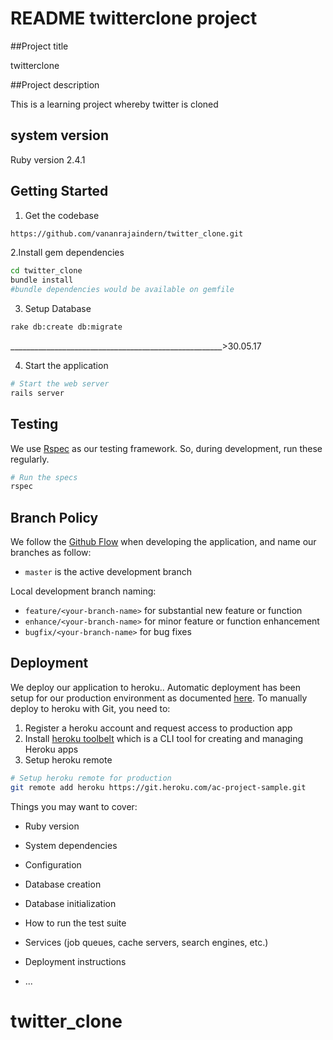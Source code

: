 # README twitterclone project

##Project title

twitterclone

##Project description

This is a learning project whereby twitter is cloned



## system version

Ruby version 2.4.1


## Getting Started

1. Get the codebase

  ```bash
  https://github.com/vananrajaindern/twitter_clone.git
  ```

2.Install gem dependencies

  ```bash
  cd twitter_clone
  bundle install
  #bundle dependencies would be available on gemfile
  ```

3. Setup Database

  ```bash
  rake db:create db:migrate
  ```
  _____________________________________________________>30.05.17

4. Start the application

  ```bash
  # Start the web server
  rails server
  ```

## Testing

We use [Rspec](https://github.com/rspec/rspec-rails) as our testing framework. So, during development, run these regularly.

```bash
# Run the specs
rspec
```

## Branch Policy

We follow the [Github Flow](https://guides.github.com/introduction/flow/) when developing the application, and name our branches as follow:

- `master` is the active development branch

Local development branch naming:

- `feature/<your-branch-name>` for substantial new feature or function
- `enhance/<your-branch-name>` for minor feature or function enhancement
- `bugfix/<your-branch-name>` for bug fixes

## Deployment

We deploy our application to heroku.. Automatic deployment has been setup for our production environment as documented [here](https://devcenter.heroku.com/articles/github-integration#automatic-deploys). To manually deploy to heroku with Git, you need to:

1. Register a heroku account and request access to production app
2. Install [heroku toolbelt](https://toolbelt.heroku.com/) which is a CLI tool for creating and managing Heroku apps
3. Setup heroku remote

  ```bash
  # Setup heroku remote for production
  git remote add heroku https://git.heroku.com/ac-project-sample.git
  ```




Things you may want to cover:

* Ruby version

* System dependencies

* Configuration

* Database creation

* Database initialization

* How to run the test suite

* Services (job queues, cache servers, search engines, etc.)

* Deployment instructions

* ...
# twitter_clone


